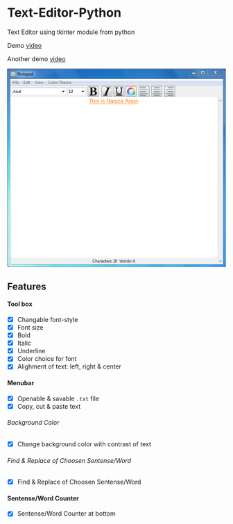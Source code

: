 # Text-Editor-Python
Text Editor using tkinter module from python

Demo [video](https://youtu.be/q6RBV_BHTrM)

Another demo [video](https://youtu.be/q6RBV_BHTrM)


![]( image/image.PNG )


## Features

#### Tool box 
- [x] Changable font-style
- [x] Font size
- [x] Bold
- [x] Italic
- [x] Underline
- [x] Color choice for font
- [x] Alighment of text: left, right & center

#### Menubar 
- [x] Openable & savable ```.txt``` file
- [x] Copy, cut & paste text

###### Background Color
- [x] Change background color with contrast of text

###### Find & Replace of Choosen Sentense/Word
- [x] Find & Replace of Choosen Sentense/Word

#### Sentense/Word Counter
- [x] Sentense/Word Counter at bottom

